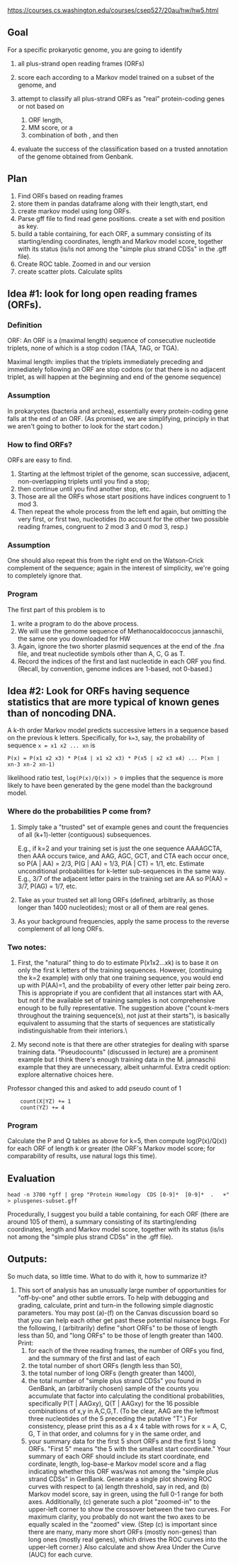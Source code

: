 https://courses.cs.washington.edu/courses/csep527/20au/hw/hw5.html
## Goal
For a specific prokaryotic genome, you are going to identify 

1. all plus-strand open reading frames (ORFs)
2. score each according to a Markov model trained on a subset of the genome, and 
3. attempt to classify all plus-strand ORFs as "real" protein-coding genes or not based on 

    1. ORF length, 
    2. MM score, or a 
    3. combination of both
, and then 
4. evaluate the success of the classification based on a trusted annotation of the genome obtained from Genbank. 

## Plan

1. Find ORFs based on reading frames
2. store them in pandas dataframe along with their length,start, end
3. create markov model using long ORFs.
4. Parse gff file to find read gene positions. create a set with end position as key.
5. build a table containing, for each ORF, a summary consisting of its starting/ending coordinates, length and Markov model score, together with its status (is/is not among the "simple plus strand CDSs" in the .gff file).
6. Create ROC table. Zoomed in and our version
7. create scatter plots. Calculate splits
## Idea #1: look for long open reading frames (ORFs).

### Definition 
ORF: An ORF is a (maximal length) sequence of consecutive nucleotide triplets, none of which is a stop codon (TAA, TAG, or TGA).

Maximal length: implies that the triplets immediately preceding and immediately following an ORF are stop codons
(or that there is no adjacent triplet, as will happen at the beginning and end of the genome sequence)

### Assumption
In prokaryotes (bacteria and archea), essentially every protein-coding gene falls at the end of an ORF. (As promised, we are simplifying, principly in that we aren't going to bother to look for the start codon.)

### How to find ORFs?
ORFs are easy to find. 

1. Starting at the leftmost triplet of the genome, scan successive, adjacent, non-overlapping triplets until you find a stop; 
2. then continue until you find another stop, etc. 
3. Those are all the ORFs whose start positions have indices congruent to 1 mod 3. 
4. Then repeat the whole process from the left end again, but omitting the very first, or first two, nucleotides (to account for the other two possible reading frames, congruent to 2 mod 3 and 0 mod 3, resp.)

### Assumption
One should also repeat this from the right end on the Watson-Crick complement of the sequence; again in the interest of simplicity, we're going to completely ignore that.

### Program
The first part of this problem is to 

1. write a program to do the above process. 
2. We will use the genome sequence of Methanocaldococcus jannaschii, the same one you downloaded for HW 
3. Again, ignore the two shorter plasmid sequences at the end of the .fna file, and treat nucleotide symbols other than A, C, G as T. 
4. Record the indices of the first and last nucleotide in each ORF you find. (Recall, by convention, genome indices are 1-based, not 0-based.)

## Idea #2: Look for ORFs having sequence statistics that are more typical of known genes than of noncoding DNA.

A k-th order Markov model predicts successive letters in a sequence based on the previous k letters. Specifically, for `k=3`, say, the probability of sequence `x = x1 x2 ... xn` is

    P(x) = P(x1 x2 x3) * P(x4 | x1 x2 x3) * P(x5 | x2 x3 x4) ... P(xn | xn-3 xn-2 xn-1)

likelihood ratio test,
`log(P(x)/Q(x)) > 0` implies that the sequence is more likely to have been generated by the gene model than the background model.

### Where do the probabilities P come from? 

1. Simply take a "trusted" set of example genes and count the frequencies of all (k+1)-letter (contiguous) subsequences.

    E.g., if k=2 and your training set is just the one sequence AAAAGCTA, then AAA occurs twice, and AAG, AGC, GCT, and CTA each occur once, so P(A | AA) = 2/3, P(G | AA) = 1/3, P(A | CT) = 1/1, etc. Estimate unconditional probabilities for k-letter sub-sequences in the same way. E.g., 3/7 of the adjacent letter pairs in the training set are AA so P(AA) = 3/7, P(AG) = 1/7, etc. 

2. Take as your trusted set all long ORFs (defined, arbitrarily, as those longer than 1400 nucleotides); most or all of them are real genes. 
3. As your background frequencies, apply the same process to the reverse complement of all long ORFs. 

### Two notes: 

1. First, the "natural" thing to do to estimate P(x1x2...xk) is to base it on only the first k letters of the training sequences. However, (continuing the k=2 example) with only that one training sequence, you would end up with P(AA)=1, and the probability of every other letter pair being zero. This is appropriate if you are confident that all instances start with AA, but not if the available set of training samples is not comprehensive enough to be fully representative. The suggestion above ("count k-mers throughout the training sequence(s), not just at their starts"), is basically equivalent to assuming that the starts of sequences are statistically indistinguishable from their interiors.\

2. My second note is that there are other strategies for dealing with sparse training data. "Pseudocounts" (discussed in lecture) are a prominent example but I think there's enough training data in the M. jannaschii example that they are unnecessary, albeit unharmful. Extra credit option: explore alternative choices here.

Professor changed this and asked to add pseudo count of 1
        
        count(X|YZ) += 1
        count(YZ) += 4

### Program
Calculate the P and Q tables as above for k=5, then compute log(P(x)/Q(x)) for each ORF of length k or greater (the ORF's Markov model score; for comparability of results, use natural logs this time).

## Evaluation

    head -n 3700 *gff | grep "Protein Homology	CDS	[0-9]*	[0-9]*	.	+" > plusgenes-subset.gff
    
Procedurally, I suggest you build a table containing, for each ORF (there are around 105 of them), a summary consisting of its starting/ending coordinates, length and Markov model score, together with its status (is/is not among the "simple plus strand CDSs" in the .gff file).

## Outputs: 
So much data, so little time. What to do with it, how to summarize it?

1. This sort of analysis has an unusually large number of opportunities for "off-by-one" and other subtle errors. To help with debugging and grading, calculate, print and turn-in the following simple diagnostic parameters. You may post (a)-(f) on the Canvas discussion board so that you can help each other get past these potential nuisance bugs. For the following, I (arbitrarily) define "short ORFs" to be those of length less than 50, and "long ORFs" to be those of length greater than 1400. Print:
    1. for each of the three reading frames, the number of ORFs you find, and the summary of the first and last of each
    2. the total number of short ORFs (length less than 50),
    3. the total number of long ORFs (length greater than 1400),
    4. the total number of "simple plus strand CDSs" you found in GenBank,
    an (arbitrarily chosen) sample of the counts you accumulate that factor into calculating the conditional probabilities, specifically P(T | AAGxy), Q(T | AAGxy) for the 16 possible combinations of x,y in A,C,G,T. (To be clear, AAG are the leftmost three nucleotides of the 5 preceding the putative "T".) For consistency, please print this as a 4 x 4 table with rows for x = A, C, G, T in that order, and columns for y in the same order, and
    5. your summary data for the first 5 short ORFs and the first 5 long ORFs. "First 5" means "the 5 with the smallest start coordinate." Your summary of each ORF should include its start coordinate, end cordinate, length, log-base-e Markov model score and a flag indicating whether this ORF was/was not among the "simple plus strand CDSs" in GenBank.
Generate a single plot showing ROC curves with respect to (a) length threshold, say in red, and (b) Markov model score, say in green, using the full 0-1 range for both axes. Additionally, (c) generate such a plot "zoomed-in" to the upper-left corner to show the crossover between the two curves. For maximum clarity, you probably do not want the two axes to be equally scaled in the "zoomed" view. (Step (c) is important since there are many, many more short ORFs (mostly non-genes) than long ones (mostly real genes), which drives the ROC curves into the upper-left corner.) Also calculate and show Area Under the Curve (AUC) for each curve.
